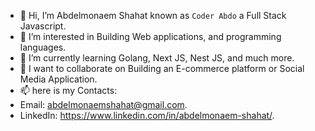 - 👋 Hi, I’m Abdelmonaem Shahat known as `Coder Abdo` a Full Stack Javascript.
- 👀 I’m interested in Building Web applications, and programming languages.
- 🌱 I’m currently learning Golang, Next JS, Nest JS, and much more.
- 💞️ I want to collaborate on Building an E-commerce platform or Social Media Application.
- 📫 here is my Contacts:
- Email: abdelmonaemshahat@gmail.com.
- LinkedIn: https://www.linkedin.com/in/abdelmonaem-shahat/.

<!---
coder-abdo/coder-abdo is a ✨ special ✨ repository because its `README.md` (this file) appears on your GitHub profile.
You can click the Preview link to take a look at your changes.
--->
